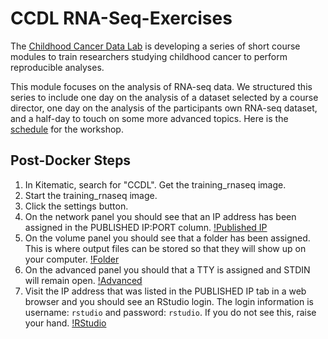 # CCDL RNA-Seq-Exercises

The [Childhood Cancer Data Lab](ccdatalab.org) is developing a series of short course modules to train researchers studying childhood cancer to perform reproducible analyses.

This module focuses on the analysis of RNA-seq data.
We structured this series to include one day on the analysis of a dataset selected by a course director, one day on the analysis of the participants own RNA-seq dataset, and a half-day to touch on some more advanced topics.
Here is the [schedule](schedule.md) for the workshop.

## Post-Docker Steps

1. In Kitematic, search for "CCDL". Get the training_rnaseq image.
2. Start the training_rnaseq image.
3. Click the settings button.
4. On the network panel you should see that an IP address has been assigned in the PUBLISHED IP:PORT column. [!Published IP](screenshots/all-01-network.png)
5. On the volume panel you should see that a folder has been assigned. This is where output files can be stored so that they will show up on your computer. [!Folder](screenshots/all-02-volume.png)
6. On the advanced panel you should that a TTY is assigned and STDIN will remain open. [!Advanced](screenshots/all-03-advanced.png)
7. Visit the IP address that was listed in the PUBLISHED IP tab in a web browser and you should see an RStudio login. The login information is username: `rstudio` and password: `rstudio`. If you do not see this, raise your hand. [!RStudio](screenshots/all-04-rstudio.png)
